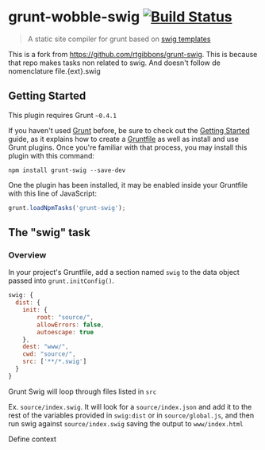 # grunt-wobble-swig [![Build Status](https://travis-ci.org/luishdez/grunt-wobble-swig.png?branch=master)](https://travis-ci.org/luishdez/grunt-wobble-swig)

> A static site compiler for grunt based on
[swig templates](http://paularmstrong.github.com/swig/)

This is a fork from https://github.com/rtgibbons/grunt-swig. This is because
that repo makes tasks non related to swig. And doesn't follow de nomenclature
file.{ext}.swig

## Getting Started
This plugin requires Grunt `~0.4.1`

If you haven't used [Grunt](http://gruntjs.com/) before, be sure to check out
the [Getting Started](http://gruntjs.com/getting-started) guide, as it explains
how to create a [Gruntfile](http://gruntjs.com/sample-gruntfile) as well as
install and use Grunt plugins. Once you're familiar with that process, you
may install this plugin with this command:

```shell
npm install grunt-swig --save-dev
```

One the plugin has been installed, it may be enabled inside your Gruntfile with
this line of JavaScript:

```js
grunt.loadNpmTasks('grunt-swig');
```

## The "swig" task

### Overview
In your project's Gruntfile, add a section named `swig` to the data object
passed into `grunt.initConfig()`.

```js
swig: {
  dist: {
    init: {
        root: "source/",
        allowErrors: false,
        autoescape: true
    },
    dest: "www/",
    cwd: "source/",
    src: ['**/*.swig']
  }
}
```

Grunt Swig will loop through files listed in `src`

Ex. `source/index.swig`. It will look for a `source/index.json` and add it to
the rest of the variables provided in `swig:dist` or in `source/global.js`, and then run swig
against `source/index.swig` saving the output to `www/index.html`

Define context
